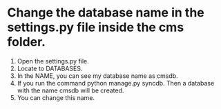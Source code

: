 Change the database name in the settings.py file inside the cms folder.
==============================


1. Open the settings.py file.
2. Locate to DATABASES.
3. In the NAME, you can see my database name as cmsdb.
4. If you run the command python manage.py syncdb. Then a database with the name cmsdb will be created.
5. You can change this name.
